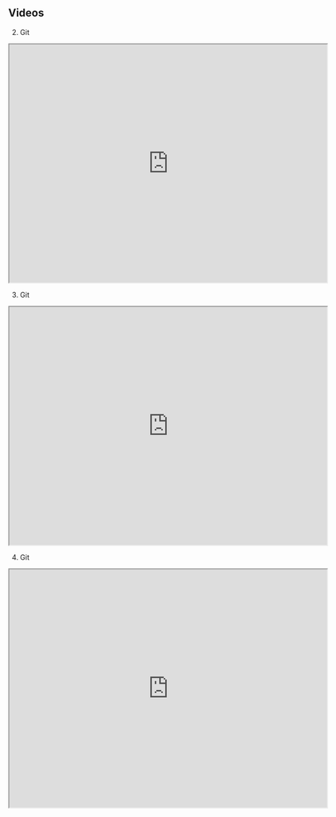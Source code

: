 ## Videos


2. Git
<iframe src="https://drive.google.com/file/d/1z4TO0yhnEkxErgCJhc92iBfyshtNPswN/preview" width="640" height="480" allow="fullscrean"></iframe>

3. Git  

<iframe src="https://drive.google.com/file/d/1HEQ5wXMS37VdjsS6lNn5pAQxD8AKcIOr/preview" width="640" height="480" allow="autoplay"></iframe>

4. Git
<iframe src="https://drive.google.com/file/d/19oSZcvnPQIE67Kvpm1St4F8iBk90_MUP/preview" width="640" height="480" allow="autoplay"></iframe>
